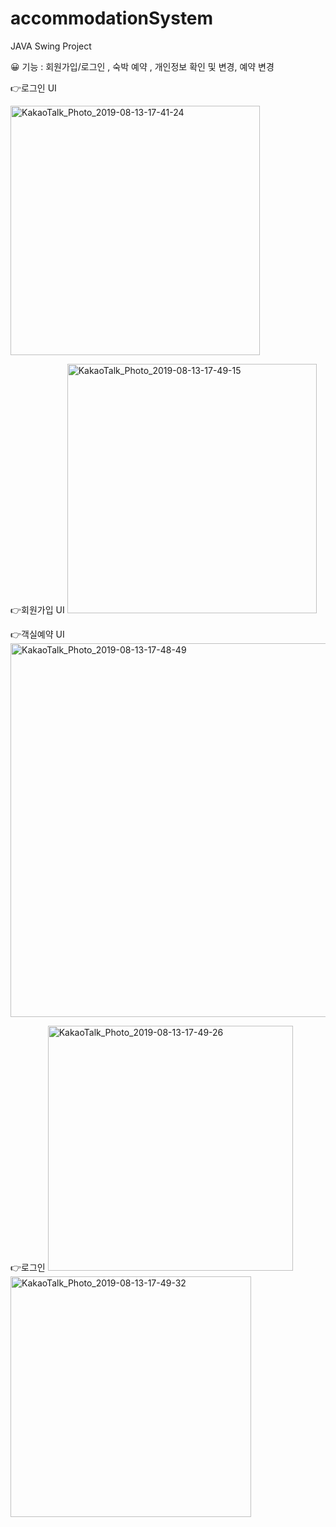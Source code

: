# accommodationSystem

JAVA Swing Project

😀 기능 : 회원가입/로그인 , 숙박 예약 , 개인정보 확인 및 변경, 예약 변경

<p>👉로그인 UI</p>
<img width="399" alt="KakaoTalk_Photo_2019-08-13-17-41-24" src="https://user-images.githubusercontent.com/40788586/62928333-54dd4280-bdf3-11e9-9f7e-030308ccd270.png">

👉회원가입 UI
<img width="399" alt="KakaoTalk_Photo_2019-08-13-17-49-15" src="https://user-images.githubusercontent.com/40788586/62928393-6de5f380-bdf3-11e9-864d-d67da8a10a92.png">

👉객실예약 UI
<img width="598" alt="KakaoTalk_Photo_2019-08-13-17-48-49" src="https://user-images.githubusercontent.com/40788586/62928373-658db880-bdf3-11e9-8a6e-f15053d3f629.png">

👉로그인
<img width="392" alt="KakaoTalk_Photo_2019-08-13-17-49-26" src="https://user-images.githubusercontent.com/40788586/62928444-835b1d80-bdf3-11e9-9b0a-75faa3527ab7.png">
<img width="385" alt="KakaoTalk_Photo_2019-08-13-17-49-32" src="https://user-images.githubusercontent.com/40788586/62928482-9241d000-bdf3-11e9-987a-457ab7b8f184.png">
